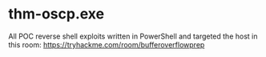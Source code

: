 # thm-oscp.exe
All POC reverse shell exploits written in PowerShell and targeted the host in this room: https://tryhackme.com/room/bufferoverflowprep

